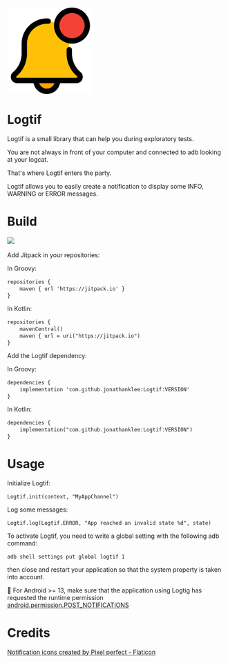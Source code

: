 <p align="left"><img src="https://github.com/jonathanklee/Logtif/blob/main/notification.png" width="200"/></p>

# Logtif

Logtif is a small library that can help you during exploratory tests.

You are not always in front of your computer and connected to adb looking at your logcat.

That's where Logtif enters the party.

Logtif allows you to easily create a notification to display some INFO, WARNING or ERROR messages.

# Build

[![](https://jitpack.io/v/jonathanklee/Logtif.svg)](https://jitpack.io/#jonathanklee/Logtif)

Add Jitpack in your repositories:

In Groovy:

```
repositories {
    maven { url 'https://jitpack.io' }
}
```

In Kotlin:

```
repositories {
    mavenCentral()
    maven { url = uri("https://jitpack.io")
}
```

Add the Logtif dependency:

In Groovy:

```
dependencies {
    implementation 'com.github.jonathanklee:Logtif:VERSION'
}
```

In Kotlin:

```
dependencies {
    implementation("com.github.jonathanklee:Logtif:VERSION")
}
```

# Usage

Initialize Logtif:

```
Logtif.init(context, "MyAppChannel")
```

Log some messages:

```
Logtif.log(Logtif.ERROR, "App reached an invalid state %d", state)
```

To activate Logtif, you need to write a global setting with the following adb command:

```
adb shell settings put global logtif 1
```

then close and restart your application so that the system property is taken into account.

:memo: For Android >= 13, make sure that the application using Logtig has requested the runtime permission [android.permission.POST_NOTIFICATIONS](https://developer.android.com/reference/android/Manifest.permission#POST_NOTIFICATIONS)

# Credits

<a href="https://www.flaticon.com/free-icons/notification" title="notification icons">Notification icons created by Pixel perfect - Flaticon</a>
